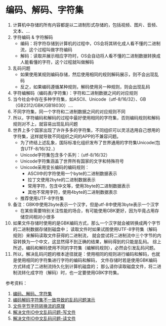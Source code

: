 # 编码、解码、字符集

1. 计算机中存储的所有内容都是以二进制形式存储的，包括视频、图片、音频、文本、...
2. 字符编码 & 字符解码 
    * 编码：将字符存储到计算机的过程中，OS会将其转化成人看不懂的二进制流，这个过程叫做字符编码
    * 解码：读取并展示相应字符时，OS会自动将人看不懂的二进制数据转换成人能看懂的字符，这个过程就叫做解码
3. 乱码问题
    * 如果使用某规则编码存储，然后使用相同的规则解码展示，则不会出现乱码
    * 反之，如果编码遵循某种规则，解码使用另一种规则，则会出现乱码
4. 字符编解码（编码表/字符集）：字符和二进制数据之间的对应规则
5. 当今社会中存在多种字符集，如ASCII、Unicode（utf-8/16/32）、GB（GB2312/GBK/GB18030）....
6. 不同字符集，同一个字符和二进制数据之间的对应规则不同
7. 所以，字符编码和解码的过程中最好使用相同的字符集，否则编码规则和解码规则对不上，就容易出现乱码问题
8. 世界上多个国家出现了许许多多的字符集，不同组织可以灵活选用自己想用的字符集，这样就导致不同组织之间的APP的不兼容问题。
    * 为了终结上述乱象，国际标准化组织发布了世界通用的字符集Unicode(包含UTF-8/16/32..)
    * Unicode字符集包含多个系列：（utf-8/16/32）
    * Unicode字符集涵盖了世界所有国家的文字和特殊符号
    * Unicode采用变长编码的编码规则：
        + ASCII中的字符使用一个byte的二进制数据表示
        + 拉丁文使用2byte的二进制数据表示
        + 常用字符，包含中文等，使用3byte的二进制数据表示
        + 其他不常用字符，使用4byte的二进制数据表示
    * 推荐使用UTF-8字符集
9. 备注：GBK中使用2byte表示一个汉字，但是utf-8中使用3byte表示一个汉字
    * 在某些需要特别关注性能的场合，有可能使用GBK更好，因为毕竟占用存储空间相对小很多
10. 如果文件存储时使用的是GBK编码方式，那么一个汉字就会被转换成两个字节的二进制数据存储到磁盘中；
读取文件时如果试图使用UTF-8字符集（解码规则）来解码读取文件获得的二进制流，
就会尝试将二进制流中三个字节的内容转换为一个中文，这显然得不到正确的结果，解码得到的只能是乱码。
综上所述，编码和解码使用不同的字符集（编解码规则），必然会引发乱码问题。
11. 所以，解决乱码问题的根本途径就是：使用相同的规则进行编码和解码，也就是使用相同的字符集进行字符的编码和解码，
文件存储时若是使用GBK编码方式转成了二进制流持久化到计算机磁盘的；
那么请你读取磁盘文件，将二进制流转化成字符（解码）时，也一定要使用GBK字符集。

参考资料：
1. [编码、解码、字符集](https://www.bilibili.com/video/BV1U4411V7rq?p=48)
2. [编码解码字符集不一致导致的乱码问题演示](https://www.bilibili.com/video/BV1U4411V7rq?p=49)
3. [文件字节字符转换流的原理](https://www.bilibili.com/video/BV1U4411V7rq?p=50)
4. [解决文件IO中文乱码问题-写文件](https://www.bilibili.com/video/BV1U4411V7rq?p=51)
5. [解决文件IO中文乱码问题-读文件](https://www.bilibili.com/video/BV1U4411V7rq?p=52)
